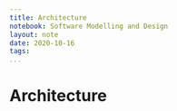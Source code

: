 ```yaml
---
title: Architecture
notebook: Software Modelling and Design
layout: note
date: 2020-10-16
tags: 
...
```


# Architecture


